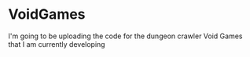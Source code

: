 # VoidGames
I'm going to be uploading the code for the dungeon crawler Void Games that I am currently developing
